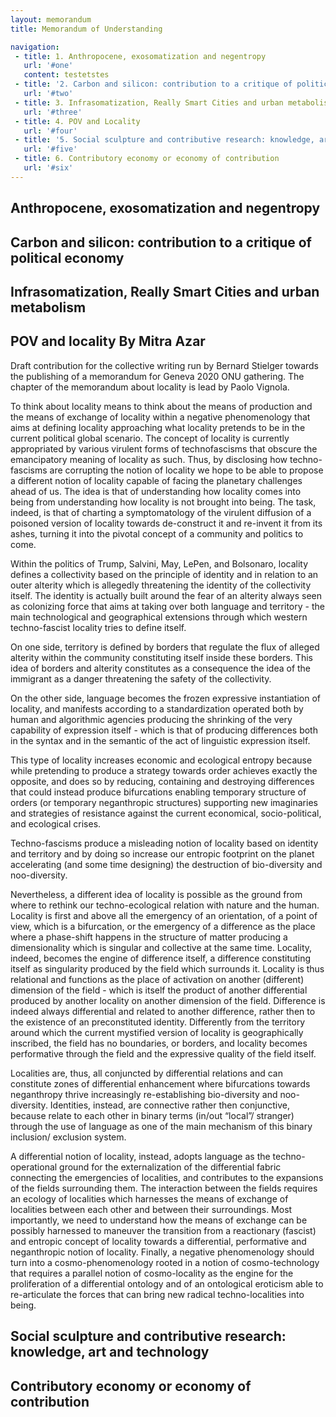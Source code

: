 ```yaml
---
layout: memorandum
title: Memorandum of Understanding

navigation:
 - title: 1. Anthropocene, exosomatization and negentropy
   url: '#one'
   content: testetstes
 - title: '2. Carbon and silicon: contribution to a critique of political economy'
   url: '#two'
 - title: 3. Infrasomatization, Really Smart Cities and urban metabolism
   url: '#three'
 - title: 4. POV and Locality
   url: '#four'
 - title: '5. Social sculpture and contributive research: knowledge, art and technology'
   url: '#five'
 - title: 6. Contributory economy or economy of contribution
   url: '#six'
---
```


<!-- Wrapper -->
<div id="wrapper">

<!-- Chapter 1 -->
<section id="one" class="wrapper style1 fullscreen fade-up">
	<div class="inner memo">
		<h1>Anthropocene, exosomatization and negentropy</h1>
		<p></p>
	</div>
</section> 

<!-- Chapter 2 -->
<section id="two" class="wrapper style1 fullscreen fade-up">
	<div class="inner memo">
		<h1>Carbon and silicon: contribution to a critique of political economy</h1>
		<p></p>
	</div>
</section>

<!-- Chapter 3 -->
<section id="three" class="wrapper style1 fullscreen fade-up">
	<div class="inner memo">
		<h1>Infrasomatization, Really Smart Cities and urban metabolism</h1>
		<p></p>
	</div>
</section>

<!-- Chapter 4 -->
<section id="four" class="wrapper style1 fullscreen fade-up">
	<div class="inner memo">
		<h1 class="major">POV and locality By Mitra Azar</h1>
		<p>Draft contribution for the collective writing run by Bernard Stielger towards the
		publishing of a memorandum for Geneva 2020 ONU gathering. The chapter of the
		memorandum about locality is lead by Paolo Vignola.</p>
		<p>To think about locality means to think about the means of production and the means of
		exchange of locality within a negative phenomenology that aims at defining locality
		approaching what locality pretends to be in the current political global scenario. The
		concept of locality is currently appropriated by various virulent forms of technofascisms
		that obscure the emancipatory meaning of locality as such. Thus, by
		disclosing how techno-fascisms are corrupting the notion of locality we hope to be
		able to propose a different notion of locality capable of facing the planetary challenges
		ahead of us. The idea is that of understanding how locality comes into being from
		understanding how locality is not brought into being. The task, indeed, is that of
		charting a symptomatology of the virulent diffusion of a poisoned version of locality
		towards de-construct it and re-invent it from its ashes, turning it into the pivotal
		concept of a community and politics to come.</p>
		<p>Within the politics of Trump, Salvini, May, LePen, and Bolsonaro, locality defines a
		collectivity based on the principle of identity and in relation to an outer alterity which is
		allegedly threatening the identity of the collectivity itself. The identity is actually built
		around the fear of an alterity always seen as colonizing force that aims at taking over
		both language and territory - the main technological and geographical extensions
		through which western techno-fascist locality tries to define itself.</p>
		<p>
		On one side, territory is defined by borders that regulate the flux of alleged alterity
		within the community constituting itself inside these borders. This idea of borders and
		alterity constitutes as a consequence the idea of the immigrant as a danger threatening
		the safety of the collectivity.</p>
		<p>
		On the other side, language becomes the frozen expressive instantiation of locality, and
		manifests according to a standardization operated both by human and algorithmic
		agencies producing the shrinking of the very capability of expression itself - which is
		that of producing differences both in the syntax and in the semantic of the act of
		linguistic expression itself.</p>
		<p>
		This type of locality increases economic and ecological entropy because while
		pretending to produce a strategy towards order achieves exactly the opposite, and
		does so by reducing, containing and destroying differences that could instead produce
		bifurcations enabling temporary structure of orders (or temporary neganthropic
		structures) supporting new imaginaries and strategies of resistance against the current
		economical, socio-political, and ecological crises.</p>
		<p>
		Techno-fascisms produce a misleading notion of locality based on identity and territory
		and by doing so increase our entropic footprint on the planet accelerating (and some
		time designing) the destruction of bio-diversity and noo-diversity.</p>
		<p>
		Nevertheless, a different idea of locality is possible as the ground from where to rethink
		our techno-ecological relation with nature and the human. Locality is first and
		above all the emergency of an orientation, of a point of view, which is a bifurcation, or
		the emergency of a difference as the place where a phase-shift happens in the
		structure of matter producing a dimensionality which is singular and collective at the
		same time. Locality, indeed, becomes the engine of difference itself, a difference
		constituting itself as singularity produced by the field which surrounds it.
		Locality is thus relational and functions as the place of activation on another (different)
		dimension of the field - which is itself the product of another differential produced by
		another locality on another dimension of the field. Difference is indeed always
		differential and related to another difference, rather then to the existence of an preconstituted
		identity. Differently from the territory around which the current mystified
		version of locality is geographically inscribed, the field has no boundaries, or borders,
		and locality becomes performative through the field and the expressive quality of the
		field itself.</p>
		<p>
		Localities are, thus, all conjuncted by differential relations and can constitute zones of
		differential enhancement where bifurcations towards neganthropy thrive increasingly
		re-establishing bio-diversity and noo-diversity. Identities, instead, are connective rather
		then conjunctive, because relate to each other in binary terms (in/out “local”/ stranger)
		through the use of language as one of the main mechanism of this binary inclusion/
		exclusion system.</p>
		<p>
		A differential notion of locality, instead, adopts language as the techno-operational
		ground for the externalization of the differential fabric connecting the emergencies of
		localities, and contributes to the expansions of the fields surrounding them.
		The interaction between the fields requires an ecology of localities which harnesses the
		means of exchange of localities between each other and between their surroundings.
		Most importantly, we need to understand how the means of exchange can be possibly
		harnessed to maneuver the transition from a reactionary (fascist) and entropic concept
		of locality towards a differential, performative and neganthropic notion of locality.
		Finally, a negative phenomenology should turn into a cosmo-phenomenology rooted in
		a notion of cosmo-technology that requires a parallel notion of cosmo-locality as the
		engine for the proliferation of a differential ontology and of an ontological eroticism able
		to re-articulate the forces that can bring new radical techno-localities into being.
		</p>
</div>
</section>

<!-- Chapter 5 -->
<section id="five" class="wrapper style1 fullscreen fade-up">
	<div class="inner memo">
		<h1>Social sculpture and contributive research: knowledge, art and technology</h1>
		<p></p>
	</div>
</section>

<!-- Chapter 6 -->
<section id="six" class="wrapper style1 fullscreen fade-up">
	<div class="inner memo">
		<h1>Contributory economy or economy of contribution</h1>
		<p></p>
	</div>
</section>

</div> 
